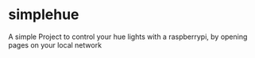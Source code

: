 # simplehue
A simple Project to control your hue lights with a raspberrypi, by opening pages on your local network

